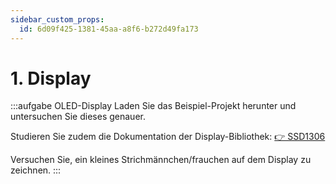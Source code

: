 ```yaml
---
sidebar_custom_props:
  id: 6d09f425-1381-45aa-a8f6-b272d49fa173
---
```

# 1. Display

:::aufgabe OLED-Display
Laden Sie das Beispiel-Projekt herunter und untersuchen Sie dieses genauer.

Studieren Sie zudem die Dokumentation der Display-Bibliothek: [👉 SSD1306](https://docs.micropython.org/en/latest/esp8266/tutorial/ssd1306.html)

Versuchen Sie, ein kleines Strichmännchen/frauchen auf dem Display zu zeichnen.
::: 